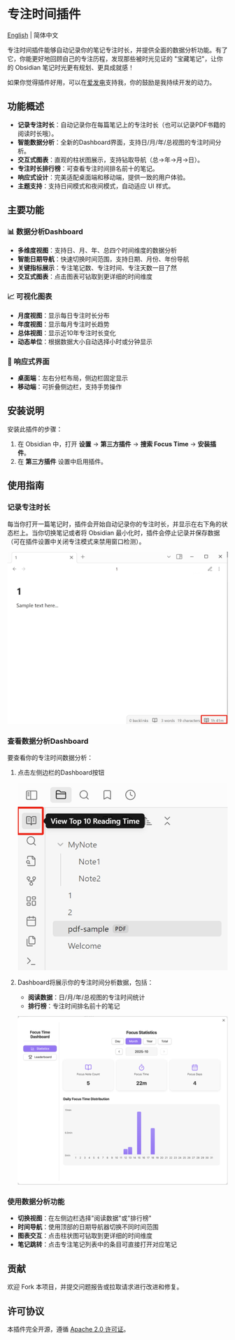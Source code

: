# 专注时间插件

[English](README.md) | 简体中文

专注时间插件能够自动记录你的笔记专注时长，并提供全面的数据分析功能。有了它，你能更好地回顾自己的专注历程，发现那些被时光见证的 "宝藏笔记"，让你的 Obsidian 笔记时光更有规划、更具成就感！

如果你觉得插件好用，可以在[爱发电](https://afdian.com/a/astradev)支持我，你的鼓励是我持续开发的动力。

## 功能概述

- **记录专注时长**：自动记录你在每篇笔记上的专注时长（也可以记录PDF书籍的阅读时长哦）。
- **智能数据分析**：全新的Dashboard界面，支持日/月/年/总视图的专注时间分析。
- **交互式图表**：直观的柱状图展示，支持钻取导航（总→年→月→日）。
- **专注时长排行榜**：可查看专注时间排名前十的笔记。
- **响应式设计**：完美适配桌面端和移动端，提供一致的用户体验。
- **主题支持**：支持日间模式和夜间模式，自动适应 UI 样式。

## 主要功能

### 📊 数据分析Dashboard
- **多维度视图**：支持日、月、年、总四个时间维度的数据分析
- **智能日期导航**：快速切换时间范围，支持日期、月份、年份导航
- **关键指标展示**：专注笔记数、专注时间、专注天数一目了然
- **交互式图表**：点击图表可钻取到更详细的时间维度

### 📈 可视化图表
- **月度视图**：显示每日专注时长分布
- **年度视图**：显示每月专注时长趋势
- **总体视图**：显示近10年专注时长变化
- **动态单位**：根据数据大小自动选择小时或分钟显示

### 📱 响应式界面
- **桌面端**：左右分栏布局，侧边栏固定显示
- **移动端**：可折叠侧边栏，支持手势操作

## 安装说明

安装此插件的步骤：

1. 在 Obsidian 中，打开 **设置** → **第三方插件** → **搜索 Focus Time** → **安装插件**。
2. 在 **第三方插件** 设置中启用插件。

## 使用指南

### 记录专注时长

每当你打开一篇笔记时，插件会开始自动记录你的专注时长，并显示在右下角的状态栏上。当你切换笔记或者将 Obsidian 最小化时，插件会停止记录并保存数据（可在插件设置中关闭专注模式来禁用窗口检测）。

![statusbar](asset/statusbar.png)

### 查看数据分析Dashboard

要查看你的专注时间数据分析：

1. 点击左侧边栏的Dashboard按钮

   ![ribbon](asset/ribbon.png)

2. Dashboard将展示你的专注时间分析数据，包括：
   - **阅读数据**：日/月/年/总视图的专注时间统计
   - **排行榜**：专注时间排名前十的笔记

   ![dashboard](asset/dashboard.png)

### 使用数据分析功能

- **切换视图**：在左侧边栏选择"阅读数据"或"排行榜"
- **时间导航**：使用顶部的日期导航器切换不同时间范围
- **图表交互**：点击柱状图可钻取到更详细的时间维度
- **笔记跳转**：点击专注笔记列表中的条目可直接打开对应笔记

## 贡献

欢迎 Fork 本项目，并提交问题报告或拉取请求进行改进和修复。

## 许可协议

本插件完全开源，遵循 [Apache 2.0 许可证](LICENSE)。

